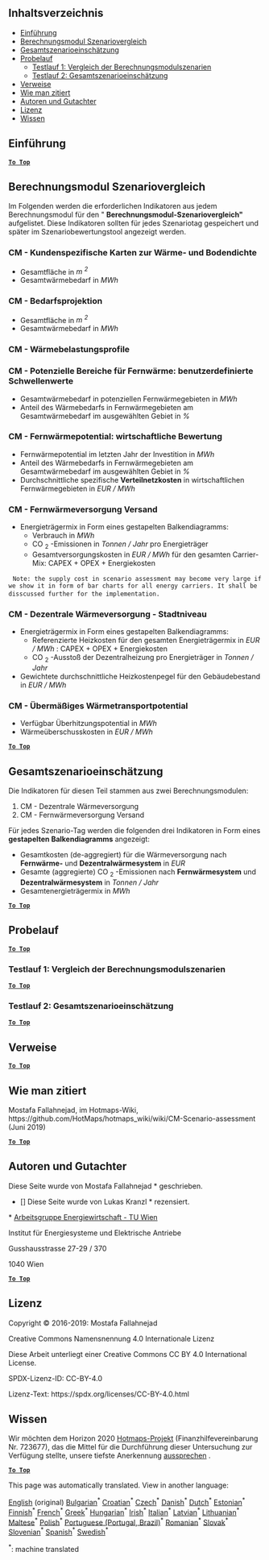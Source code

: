 <h2> Inhaltsverzeichnis </h2><ul><li> <a href="#introduction">Einführung</a> </li><li> <a href="#Calculation-module-scenario-comparison">Berechnungsmodul Szenariovergleich</a> </li><li> <a href="#Overall-scenario-assessment">Gesamtszenarioeinschätzung</a> </li><li> <a href="#sample-run">Probelauf</a> <ul><li> <a href="#test-run-1-calculation-module-scenario-comparison">Testlauf 1: Vergleich der Berechnungsmodulszenarien</a> </li><li> <a href="#test-run-2-overall-scenario-assessment">Testlauf 2: Gesamtszenarioeinschätzung</a> </li></ul></li><li> <a href="#references">Verweise</a> </li><li> <a href="#how-to-cite">Wie man zitiert</a> </li><li> <a href="#authors-and-reviewers">Autoren und Gutachter</a> </li><li> <a href="#license">Lizenz</a> </li><li> <a href="#acknowledgement">Wissen</a> </li></ul><h2> Einführung </h2><p><ins> <code><strong><a href="#table-of-contents">To Top</a></strong></code> </ins> </p><h2> Berechnungsmodul Szenariovergleich </h2><p> Im Folgenden werden die erforderlichen Indikatoren aus jedem Berechnungsmodul für den &quot; <strong>Berechnungsmodul-Szenariovergleich&quot;</strong> aufgelistet. Diese Indikatoren sollten für jedes Szenariotag gespeichert und später im Szenariobewertungstool angezeigt werden. </p><h3> CM - Kundenspezifische Karten zur Wärme- und Bodendichte </h3><ul><li> Gesamtfläche in <em><em>m <sup>2</sup></em></em> </li><li> Gesamtwärmebedarf in <em><em>MWh</em></em> </li></ul><h3> CM - Bedarfsprojektion </h3><ul><li> Gesamtfläche in <em><em>m <sup>2</sup></em></em> </li><li> Gesamtwärmebedarf in <em><em>MWh</em></em> </li></ul><h3> CM - Wärmebelastungsprofile </h3><h3> CM - Potenzielle Bereiche für Fernwärme: benutzerdefinierte Schwellenwerte </h3><ul><li> Gesamtwärmebedarf in potenziellen Fernwärmegebieten in <em><em>MWh</em></em> </li><li> Anteil des Wärmebedarfs in Fernwärmegebieten am Gesamtwärmebedarf im ausgewählten Gebiet in <em><em>%</em></em> </li></ul><h3> CM - Fernwärmepotential: wirtschaftliche Bewertung </h3><ul><li> Fernwärmepotential im letzten Jahr der Investition in <em><em>MWh</em></em> </li><li> Anteil des Wärmebedarfs in Fernwärmegebieten am Gesamtwärmebedarf im ausgewählten Gebiet in <em><em>%</em></em> </li><li> Durchschnittliche spezifische <strong>Verteilnetzkosten</strong> in wirtschaftlichen Fernwärmegebieten in <em><em>EUR / MWh</em></em> </li></ul><h3> CM - Fernwärmeversorgung Versand </h3><ul><li> Energieträgermix in Form eines gestapelten Balkendiagramms: <ul><li> Verbrauch in <em><em>MWh</em></em> </li><li> CO <sub>2</sub> -Emissionen in <em><em>Tonnen / Jahr</em></em> pro Energieträger </li><li> Gesamtversorgungskosten in <em><em>EUR / MWh</em></em> für den gesamten Carrier-Mix: CAPEX + OPEX + Energiekosten </li></ul></li></ul><pre> <code>Note: the supply cost in scenario assessment may become very large if we show it in form of bar charts for all energy carriers. It shall be disscussed further for the implementation.</code> </pre><h3> CM - Dezentrale Wärmeversorgung - Stadtniveau </h3><ul><li> Energieträgermix in Form eines gestapelten Balkendiagramms: <ul><li> Referenzierte Heizkosten für den gesamten Energieträgermix in <em><em>EUR / MWh</em></em> : CAPEX + OPEX + Energiekosten </li><li> CO <sub>2</sub> -Ausstoß der Dezentralheizung pro Energieträger in <em><em>Tonnen / Jahr</em></em> </li></ul></li><li> Gewichtete durchschnittliche Heizkostenpegel für den Gebäudebestand in <em><em>EUR / MWh</em></em> </li></ul><h3> CM - Übermäßiges Wärmetransportpotential </h3><ul><li> Verfügbar Überhitzungspotential in <em><em>MWh</em></em> </li><li> Wärmeüberschusskosten in <em><em>EUR / MWh</em></em> </li></ul><p><ins> <code><strong><a href="#table-of-contents">To Top</a></strong></code> </ins> </p><h2> Gesamtszenarioeinschätzung </h2><p> Die Indikatoren für diesen Teil stammen aus zwei Berechnungsmodulen: </p><ol><li> CM - Dezentrale Wärmeversorgung </li><li> CM - Fernwärmeversorgung Versand </li></ol><p> Für jedes Szenario-Tag werden die folgenden drei Indikatoren in Form eines <strong>gestapelten Balkendiagramms</strong> angezeigt: </p><ul><li> Gesamtkosten (de-aggregiert) für die Wärmeversorgung nach <strong>Fernwärme-</strong> und <strong>Dezentralwärmesystem</strong> in <em><em>EUR</em></em> </li><li> Gesamte (aggregierte) CO <sub>2</sub> -Emissionen nach <strong>Fernwärmesystem</strong> und <strong>Dezentralwärmesystem</strong> in <em><em>Tonnen / Jahr</em></em> </li><li> Gesamtenergieträgermix in <em><em>MWh</em></em> </li></ul><p><ins> <code><strong><a href="#table-of-contents">To Top</a></strong></code> </ins> </p><h2> Probelauf </h2><p><ins> <code><strong><a href="#table-of-contents">To Top</a></strong></code> </ins> </p><h3> Testlauf 1: Vergleich der Berechnungsmodulszenarien </h3><p><ins> <code><strong><a href="#table-of-contents">To Top</a></strong></code> </ins> </p><h3> Testlauf 2: Gesamtszenarioeinschätzung </h3><p><ins> <code><strong><a href="#table-of-contents">To Top</a></strong></code> </ins> </p><h2> Verweise </h2><p><ins> <code><strong><a href="#table-of-contents">To Top</a></strong></code> </ins> </p><h2> Wie man zitiert </h2><p> Mostafa Fallahnejad, im Hotmaps-Wiki, https://github.com/HotMaps/hotmaps_wiki/wiki/CM-Scenario-assessment (Juni 2019) </p><p><ins> <code><strong><a href="#table-of-contents">To Top</a></strong></code> </ins> </p><h2> Autoren und Gutachter </h2><p> Diese Seite wurde von Mostafa Fallahnejad * geschrieben. </p><ul><li> [] Diese Seite wurde von Lukas Kranzl * rezensiert. </li></ul><p> * <a href="https://eeg.tuwien.ac.at/">Arbeitsgruppe Energiewirtschaft - TU Wien</a> </p><p> Institut für Energiesysteme und Elektrische Antriebe </p><p> Gusshausstrasse 27-29 / 370 </p><p> 1040 Wien </p><p><ins> <code><strong><a href="#table-of-contents">To Top</a></strong></code> </ins> </p><h2> Lizenz </h2><p> Copyright © 2016-2019: Mostafa Fallahnejad </p><p> Creative Commons Namensnennung 4.0 Internationale Lizenz </p><p> Diese Arbeit unterliegt einer Creative Commons CC BY 4.0 International License. </p><p> SPDX-Lizenz-ID: CC-BY-4.0 </p><p> Lizenz-Text: https://spdx.org/licenses/CC-BY-4.0.html </p><h2> Wissen </h2><p> Wir möchten dem Horizon 2020 <a href="https://www.hotmaps-project.eu">Hotmaps-Projekt</a> (Finanzhilfevereinbarung Nr. 723677), das die Mittel für die Durchführung dieser Untersuchung zur Verfügung stellte, unsere tiefste Anerkennung <a href="https://www.hotmaps-project.eu">aussprechen</a> . </p><p><ins> <code><strong><a href="#table-of-contents">To Top</a></strong></code> </ins> </p>

This page was automatically translated. View in another language:

[English](en-CM-Scenario-assessment) (original) [Bulgarian](bg-CM-Scenario-assessment)<sup>\*</sup> [Croatian](hr-CM-Scenario-assessment)<sup>\*</sup> [Czech](cs-CM-Scenario-assessment)<sup>\*</sup> [Danish](da-CM-Scenario-assessment)<sup>\*</sup> [Dutch](nl-CM-Scenario-assessment)<sup>\*</sup> [Estonian](et-CM-Scenario-assessment)<sup>\*</sup> [Finnish](fi-CM-Scenario-assessment)<sup>\*</sup> [French](fr-CM-Scenario-assessment)<sup>\*</sup>  [Greek](el-CM-Scenario-assessment)<sup>\*</sup> [Hungarian](hu-CM-Scenario-assessment)<sup>\*</sup> [Irish](ga-CM-Scenario-assessment)<sup>\*</sup> [Italian](it-CM-Scenario-assessment)<sup>\*</sup> [Latvian](lv-CM-Scenario-assessment)<sup>\*</sup> [Lithuanian](lt-CM-Scenario-assessment)<sup>\*</sup> [Maltese](mt-CM-Scenario-assessment)<sup>\*</sup> [Polish](pl-CM-Scenario-assessment)<sup>\*</sup> [Portuguese (Portugal, Brazil)](pt-CM-Scenario-assessment)<sup>\*</sup> [Romanian](ro-CM-Scenario-assessment)<sup>\*</sup> [Slovak](sk-CM-Scenario-assessment)<sup>\*</sup> [Slovenian](sl-CM-Scenario-assessment)<sup>\*</sup> [Spanish](es-CM-Scenario-assessment)<sup>\*</sup> [Swedish](sv-CM-Scenario-assessment)<sup>\*</sup> 

<sup>\*</sup>: machine translated
